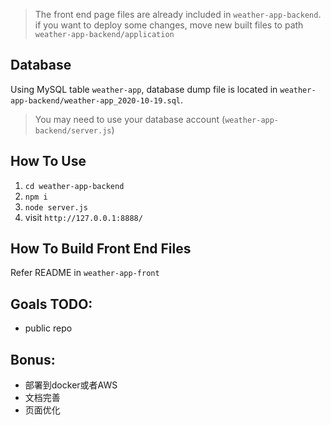 
> The front end page files are already included in `weather-app-backend`. if you want to deploy some changes, move new built files to path `weather-app-backend/application`

## Database

Using MySQL table `weather-app`, database dump file is located in `weather-app-backend/weather-app_2020-10-19.sql`.
> You may need to use your database account (`weather-app-backend/server.js`)

## How To Use

1. `cd weather-app-backend`
2. `npm i`
3. `node server.js`
4. visit `http://127.0.0.1:8888/`

## How To Build Front End Files

Refer README in `weather-app-front`

## Goals TODO:
* public repo

## Bonus:
* 部署到docker或者AWS
* 文档完善
* 页面优化
